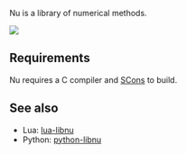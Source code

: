 Nu is a library of numerical methods.

[![](https://travis-ci.org/eliteraspberries/nu.svg)][build-status]


## Requirements

Nu requires a C compiler and [SCons][] to build.


## See also

* Lua: [lua-libnu][]
* Python: [python-libnu][]


[build-status]: https://travis-ci.org/eliteraspberries/nu
[lua-libnu]: https://github.com/eliteraspberries/lua-libnu
[python-libnu]: https://github.com/eliteraspberries/python-libnu
[SCons]: https://scons.org/
